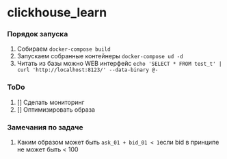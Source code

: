 # clickhouse_learn
### Порядок запуска
1. Собираем `docker-compose build`
2. Запускаем собранные контейнеры `docker-compose ud -d`
3. Читать из базы можно WEB интерфейс `echo 'SELECT * FROM test_t' | curl 'http://localhost:8123/' --data-binary @-`
### ToDo
1. [] Сделать мониторинг
2. [] Оптимизировать образа
### Замечания по задаче
1. Каким образом может быть `ask_01 + bid_01 < 1`если bid в принципе не может быть < 100
